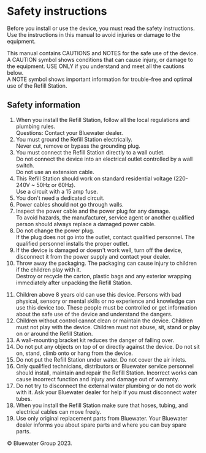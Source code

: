 # Safety instructions 
Before you install or use the device, you must read the safety instructions.
Use the instructions in this manual to avoid injuries or damage to the equipment.

<!-- No CAUTION or NOTE in the text below. -->
This manual contains CAUTIONS and NOTES for the safe use of the device.
A CAUTION symbol shows conditions that can cause injury, or damage to the equipment. 
USE ONLY if you understand and meet all the cautions below.  
A NOTE symbol shows important information for trouble-free and optimal use of the Refill Station. 

## Safety information
1. When you install the Refill Station, follow all the local regulations and plumbing rules.  
Questions: Contact your Bluewater dealer.
2. You must ground the Refill Station electrically.  
Never cut, remove or bypass the grounding plug.
3. You must connect the Refill Station directly to a wall outlet.  
Do not connect the device into an electrical outlet controlled by a wall switch.  
Do not use an extension cable.
4. This Refill Station should work on standard residential voltage (220-240V ~ 50Hz or 60Hz).  
Use a circuit with a 15 amp fuse. 
5. You don't need a dedicated circuit.
6. Power cables should not go through walls.
7. Inspect the power cable and the power plug for any damage.  
To avoid hazards, the manufacturer, service agent or another qualified person should always replace a damaged power cable.
8. Do not change the power plug.  
If the plug does not go into the outlet, contact qualified personnel. 
The qualified personnel installs the proper outlet.
9. If the device is damaged or doesn't work well, turn off the device, disconnect it from the power supply and contact your dealer.
10. Throw away the packaging.
The packaging can cause injury to children if the children play with it.  
Destroy or recycle the carton, plastic bags and any exterior wrapping immediately after unpacking the Refill Station. 
<!-- Please edit the rest of document in a similar manner. -->
11. Children above 8 years old can use this device.
Persons with bad physical, sensory or mental skills or no experience and knowledge can use this device too.
These people must be controlled or get information about the safe use of the device and understand the dangers. 
12. Children without control cannot clean or maintain the device.
Children must not play with the device. 
Children must not abuse, sit, stand or play on or around the Refill Station. 
13. A wall-mounting bracket kit reduces the danger of falling over.
14. Do not put any objects on top of or directly against the device.
Do not sit on, stand, climb onto or hang from the device.
15. Do not put the Refill Station under water. 
Do not cover the air inlets.
16. Only qualified technicians, distributors or Bluewater service personnel should install, maintain and repair the Refill Station. 
Incorrect works can cause incorrect function and injury and damage out of warranty. 
17. Do not try to disconnect the external water plumbing or do not do work with it.
Ask your Bluewater dealer for help if you must disconnect water tubes. 
18. When you install the Refill Station make sure that hoses, tubing, and electrical cables can move freely. 
19. Use only original replacement parts from Bluewater. 
Your Bluewater dealer informs you about spare parts and where you can buy spare parts.

© Bluewater Group 2023.
